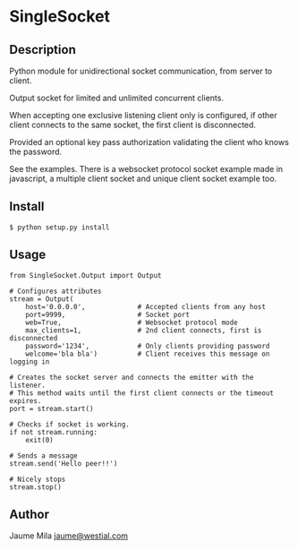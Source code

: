SingleSocket
============

Description
-----------

Python module for unidirectional socket communication, from server to client.
 
Output socket for limited and unlimited concurrent clients.

When accepting one exclusive listening client only is configured, if other 
client connects to the same socket, the first client is disconnected.

Provided an optional key pass authorization validating the client who knows
the password.

See the examples. There is a websocket protocol socket example made in 
javascript, a multiple client socket and unique client socket example too.


Install
-------

    $ python setup.py install


Usage
-----
    from SingleSocket.Output import Output

    # Configures attributes
    stream = Output(
        host='0.0.0.0',             # Accepted clients from any host
        port=9999,                  # Socket port
        web=True,                   # Websocket protocol mode
        max_clients=1,              # 2nd client connects, first is disconnected
        password='1234',            # Only clients providing password
        welcome='bla bla')          # Client receives this message on logging in
    
    # Creates the socket server and connects the emitter with the listener.
    # This method waits until the first client connects or the timeout expires.
    port = stream.start()

    # Checks if socket is working.
    if not stream.running:
        exit(0)

    # Sends a message
    stream.send('Hello peer!!')

    # Nicely stops
    stream.stop()


Author
------

Jaume Mila <jaume@westial.com>

